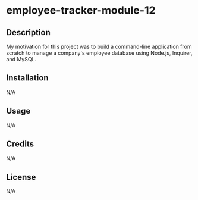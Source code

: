 # employee-tracker-module-12

## Description

My motivation for this project was to build a command-line application from scratch to manage a company's employee database using Node.js, Inquirer, and MySQL.

## Installation

N/A

## Usage

N/A

## Credits

N/A

## License

N/A